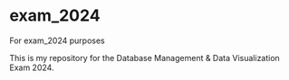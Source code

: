 # exam_2024
For exam_2024 purposes

This is my repository for the Database Management & Data Visualization Exam 2024.
